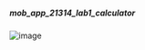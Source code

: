 ##### mob_app_21314_lab1_calculator

![image](https://user-images.githubusercontent.com/71335742/117841109-a8085180-b274-11eb-8a4b-6604a8a28cb1.png)
